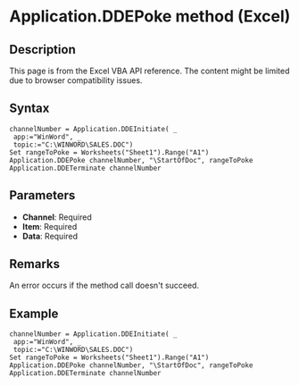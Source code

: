# Application.DDEPoke method (Excel)

## Description
This page is from the Excel VBA API reference. The content might be limited due to browser compatibility issues.

## Syntax
```vba
channelNumber = Application.DDEInitiate( _ 
 app:="WinWord", _ 
 topic:="C:\WINWORD\SALES.DOC") 
Set rangeToPoke = Worksheets("Sheet1").Range("A1") 
Application.DDEPoke channelNumber, "\StartOfDoc", rangeToPoke 
Application.DDETerminate channelNumber
```

## Parameters
- **Channel**: Required
- **Item**: Required
- **Data**: Required

## Remarks
An error occurs if the method call doesn't succeed.

## Example
```vba
channelNumber = Application.DDEInitiate( _ 
 app:="WinWord", _ 
 topic:="C:\WINWORD\SALES.DOC") 
Set rangeToPoke = Worksheets("Sheet1").Range("A1") 
Application.DDEPoke channelNumber, "\StartOfDoc", rangeToPoke 
Application.DDETerminate channelNumber
```

